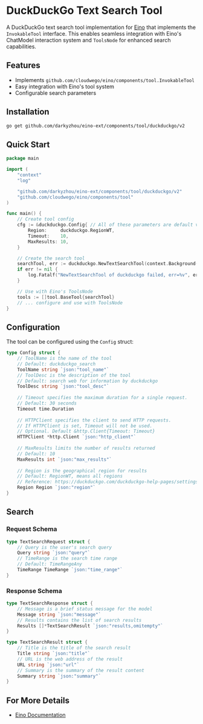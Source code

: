 # DuckDuckGo Text Search Tool

A DuckDuckGo text search tool implementation for [Eino](https://github.com/cloudwego/eino) that implements the `InvokableTool` interface. This enables seamless integration with Eino's ChatModel interaction system and `ToolsNode` for enhanced search capabilities.

## Features

- Implements `github.com/cloudwego/eino/components/tool.InvokableTool`
- Easy integration with Eino's tool system
- Configurable search parameters

## Installation

```bash
go get github.com/darkyzhou/eino-ext/components/tool/duckduckgo/v2
```

## Quick Start

```go
package main

import (
	"context"
	"log"

	"github.com/darkyzhou/eino-ext/components/tool/duckduckgo/v2"
	"github.com/cloudwego/eino/components/tool"
)

func main() {
	// Create tool config
	cfg := &duckduckgo.Config{ // All of these parameters are default values, for demonstration purposes only
		Region:     duckduckgo.RegionWT,
		Timeout:    10,
		MaxResults: 10,
	}

	// Create the search tool
	searchTool, err := duckduckgo.NewTextSearchTool(context.Background(), cfg)
	if err != nil {
		log.Fatalf("NewTextSearchTool of duckduckgo failed, err=%v", err)
	}

	// Use with Eino's ToolsNode
	tools := []tool.BaseTool{searchTool}
	// ... configure and use with ToolsNode
}
```

## Configuration

The tool can be configured using the `Config` struct:

```go
type Config struct {
    // ToolName is the name of the tool
    // Default: duckduckgo_search
    ToolName string `json:"tool_name"`
    // ToolDesc is the description of the tool
    // Default: search web for information by duckduckgo
    ToolDesc string `json:"tool_desc"`
    
    // Timeout specifies the maximum duration for a single request.
    // Default: 30 seconds
    Timeout time.Duration
    
    // HTTPClient specifies the client to send HTTP requests.
    // If HTTPClient is set, Timeout will not be used.
    // Optional. Default &http.Client{Timeout: Timeout}
    HTTPClient *http.Client `json:"http_client"`
    
    // MaxResults limits the number of results returned
    // Default: 10
    MaxResults int `json:"max_results"`
    
    // Region is the geographical region for results
    // Default: RegionWT, means all regions
    // Reference: https://duckduckgo.com/duckduckgo-help-pages/settings/params
    Region Region `json:"region"`
}
```

## Search

### Request Schema
```go
type TextSearchRequest struct {
	// Query is the user's search query
    Query string `json:"query"`
    // TimeRange is the search time range
    // Default: TimeRangeAny
    TimeRange TimeRange `json:"time_range"`
}
```

### Response Schema
```go
type TextSearchResponse struct {
    // Message is a brief status message for the model
    Message string `json:"message"`
    // Results contains the list of search results
    Results []*TextSearchResult `json:"results,omitempty"`
}

type TextSearchResult struct {
    // Title is the title of the search result
    Title string `json:"title"`
    // URL is the web address of the result
    URL string `json:"url"`
    // Summary is the summary of the result content
    Summary string `json:"summary"`
}
```

## For More Details

- [Eino Documentation](https://github.com/cloudwego/eino)
